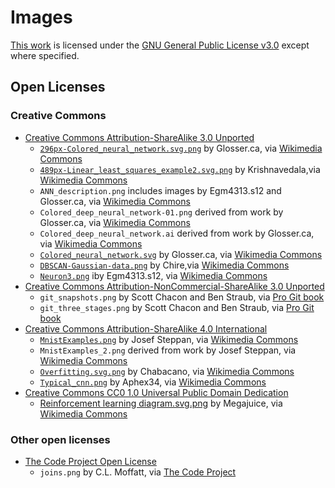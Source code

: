 # Images

[This work](https://github.com/sdesabbata/granolarr) is licensed under the [GNU General Public License v3.0](https://www.gnu.org/licenses/gpl-3.0.html) except where specified.

## Open Licenses

### Creative Commons

- [Creative Commons Attribution-ShareAlike 3.0 Unported](https://creativecommons.org/licenses/by-sa/3.0/)
   - [`296px-Colored_neural_network.svg.png`](https://commons.wikimedia.org/wiki/File:Colored_neural_network.svg) by Glosser.ca, via [Wikimedia Commons](https://commons.wikimedia.org)
   - [`489px-Linear_least_squares_example2.svg.png`](https://commons.wikimedia.org/wiki/File:Linear_least_squares_example2.svg) by Krishnavedala,via [Wikimedia Commons](https://commons.wikimedia.org)
   - `ANN_description.png` includes images by Egm4313.s12 and Glosser.ca, via [Wikimedia Commons](https://commons.wikimedia.org)
   - `Colored_deep_neural_network-01.png` derived from work by Glosser.ca, via [Wikimedia Commons](https://commons.wikimedia.org)
   - `Colored_deep_neural_network.ai` derived from work by Glosser.ca, via [Wikimedia Commons](https://commons.wikimedia.org)
   - [`Colored_neural_network.svg`](https://commons.wikimedia.org/wiki/File:Colored_neural_network.svg) by Glosser.ca, via [Wikimedia Commons](https://commons.wikimedia.org)
   - [`DBSCAN-Gaussian-data.png`](https://commons.wikimedia.org/wiki/File:DBSCAN-Gaussian-data.svg) by Chire,via [Wikimedia Commons](https://commons.wikimedia.org)
   - [`Neuron3.png`](https://commons.wikimedia.org/wiki/File:Neuron3.png) iby Egm4313.s12, via [Wikimedia Commons](https://commons.wikimedia.org)
- [Creative Commons Attribution-NonCommercial-ShareAlike 3.0 Unported](https://creativecommons.org/licenses/by-nc-sa/3.0/)
   - `git_snapshots.png` by Scott Chacon and Ben Straub, via [Pro Git book](https://git-scm.com/book/en/v2)
   - `git_three_stages.png` by Scott Chacon and Ben Straub, via [Pro Git book](https://git-scm.com/book/en/v2)
- [Creative Commons Attribution-ShareAlike 4.0 International](https://creativecommons.org/licenses/by-sa/4.0/)
   - [`MnistExamples.png`](https://commons.wikimedia.org/wiki/File:MnistExamples.png) by Josef Steppan, via [Wikimedia Commons](https://commons.wikimedia.org)
   - `MnistExamples_2.png` derived from work by Josef Steppan, via [Wikimedia Commons](https://commons.wikimedia.org)
   - [`Overfitting.svg.png`](https://commons.wikimedia.org/wiki/File:Overfitting.svg) by Chabacano, via [Wikimedia Commons](https://commons.wikimedia.org)
   - [`Typical_cnn.png`](https://commons.wikimedia.org/wiki/File:Typical_cnn.png) by Aphex34, via [Wikimedia Commons](https://commons.wikimedia.org)
- [Creative Commons CC0 1.0 Universal Public Domain Dedication](https://creativecommons.org/publicdomain/zero/1.0/deed.en)
   - [Reinforcement learning diagram.svg.png](https://en.wikipedia.org/wiki/File:Reinforcement_learning_diagram.svg) by Megajuice, via [Wikimedia Commons](https://commons.wikimedia.org)

### Other open licenses

- [The Code Project Open License](https://www.codeproject.com/info/cpol10.aspx)
    - `joins.png` by C.L. Moffatt, via [The Code Project](https://www.codeproject.com/articles/33052/visual-representation-of-sql-joins)
